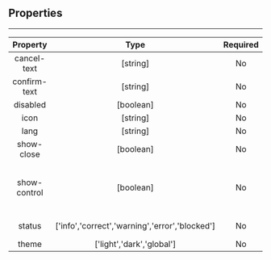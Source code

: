 ## Properties

---         
| Property | Type | Required | Default | Statement |
|:---:|:---:|:---:|:---:|:---:|
| cancel-text | [string] | No | 'Cancel' | cancel text |
| confirm-text | [string] | No | 'Confirm' | confirm text |
| disabled | [boolean] | No | false | disabled |
| icon | [string] | No | undefined | icon |
| lang | [string] | No | 'global' | i18n |
| show-close | [boolean] | No | true | show close icon |
| show-control | [boolean] | No | false | show confirm and cancel button |
| status | ['info','correct','warning','error','blocked'] | No | 'info' | message bar status |
| theme | ['light','dark','global'] | No | 'global' | theme |
